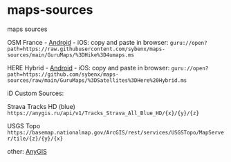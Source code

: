 # maps-sources
maps sources

OSM France - [Android](https://raw.githubusercontent.com/sybenx/maps-sources/main/GuruMaps/%3DHike%3D4umaps.ms) - iOS: copy and paste in browser: `guru://open?path=https://raw.githubusercontent.com/sybenx/maps-sources/main/GuruMaps/%3DHike%3D4umaps.ms`

HERE Hybrid - [Android](https://github.com/sybenx/maps-sources/raw/main/GuruMaps/%3DSatellites%3DHere%20Hybrid.ms) - iOS: copy and paste in browser: `guru://open?path=https://github.com/sybenx/maps-sources/raw/main/GuruMaps/%3DSatellites%3DHere%20Hybrid.ms`

iD Custom Sources:

Strava Tracks HD (blue) `https://anygis.ru/api/v1/Tracks_Strava_All_Blue_HD/{x}/{y}/{z}`

USGS Topo `https://basemap.nationalmap.gov/ArcGIS/rest/services/USGSTopo/MapServer/tile/{z}/{y}/{x}`

other: [AnyGIS](https://anygis.ru/Web/Html/Download_en)
